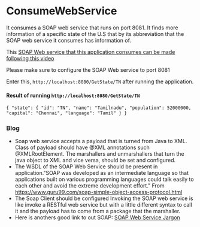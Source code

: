 # ConsumeWebService

It consumes a SOAP web service that runs on port 8081. It finds more information of a specific state of the U.S that by its abbreviation that the SOAP web service it consumes has information of.
<p>This <a href="https://www.youtube.com/watch?v=SiFSNtDAIS0">SOAP Web service that this application consumes can be made following this video</a><p>
<p> Please make sure to configure the SOAP Web service to port 8081</p>


Enter this, `http://localhost:8080/GetState/TN` after running the application.
#### Result of running `http://localhost:8080/GetState/TN`
`{
    "state": {
        "id": "TN",
        "name": "Tamilnadu",
        "population": 52000000,
        "capital": "Chennai",
        "language": "Tamil"
    }
}`

### Blog
- Soap web service accepts a payload that is turned from Java to XML. Class of payload should have @XML annotations such @XMLRootElement. The marshallers and unmarshallers that turn the java object to XML and vice versa, should be set and configured. 
- The WSDL of the SOAP Web Service should be present in application."SOAP was developed as an intermediate language so that applications built on various programming languages could talk easily to each other and avoid the extreme development effort."
From <https://www.guru99.com/soap-simple-object-access-protocol.html> 
- The Soap Client should be configured
Invoking the SOAP web service is like invoke a RESTful web service but with a little different syntax to call it and the payload has to come from a package that the marshaller.
- Here is anothers  good link to out SOAP: <a href="https://www.youtube.com/watch?v=C53G6R5EVys">SOAP Web Service Jargon</a>



